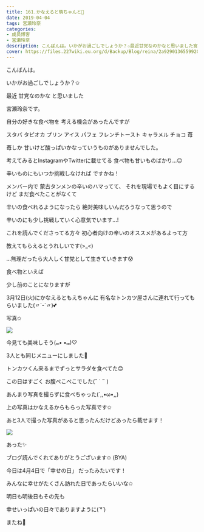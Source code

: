 ```yaml
---
title: 161.かなえると萌ちゃんと💓
date: 2019-04-04
tags: 宮瀬玲奈
categories: 
- 成员博客
- 宮瀬玲奈
description: こんばんは。いかがお過ごしでしょうか？✩最近甘党なのかなと思いました宮瀬玲奈です。自分の好きな食べ物を考える機会があったんですがスタバタピオカプリンア...
cover: https://files.227wiki.eu.org/d/Backup/Blog/reina/2a92901365599207e4df68e67591a.jpg 
---
```




こんばんは。


いかがお過ごしでしょうか？✩




最近
甘党なのかな
と思いました

宮瀬玲奈です。



自分の好きな食べ物を
考える機会があったんですが

スタバ
タピオカ
プリン
アイス
パフェ
フレンチトースト
キャラメル
チョコ
苺

苺しか
甘いけど酸っぱいかなっていうものがありませんでした。



考えてみるとInstagramやTwitterに載せてる
食べ物も甘いものばかり...😔




辛いものにもいつか挑戦しなければ
ですかね！




メンバー内で
蒙古タンメンの辛いのハマってて、
それを現場でもよく目にするけど
まだ食べたことがなくて



辛いの食べれるようになったら
絶対美味しいんだろうなって思うので

辛いのにも少し挑戦していく心意気でいます...!







これを読んでくださってる方々
初心者向けの辛いのオススメがあるよって方

教えてもらえるとうれしいです(>_<)





...無理だったら大人しく甘党として生きていきます😰











食べ物といえば


少し前のことになりますが


3月12日(火)にかなえるともえちゃんに
有名なトンカツ屋さんに連れて行ってもらいました(〃´-`〃)💕



写真✩

![](https://files.227wiki.eu.org/d/Backup/Blog/reina/2a92901365599207e4df68e67591a.jpg)



今見ても美味しそう(⑉• •⑉)♡

3人とも同じメニューにしました💓


トンカツくん来るまでずっとサラダを食べてた😊


この日はすごく
お腹ぺこぺこでした(˶﻿ ̇  ̇﻿˶﻿ )


あんまり写真を撮らずに食べちゃった(´,,•ω•,,)





上の写真はかなえるからもらった写真です✩





あと3人で撮った写真があると思ったんだけどあったら載せます！









![](https://files.227wiki.eu.org/d/Backup/Blog/reina/2a92901365599207e4df68e67591a-01.jpg)





あった✨







ブログ読んでくれてありがとうございます✩
(BYA)



今日は4月4日で「幸せの日」
だったみたいです！

みんなに幸せがたくさん訪れた日であったらいいな✩


明日も明後日もその先も

幸せいっぱいの日々でありますように(*´°`*)


またね🌌


